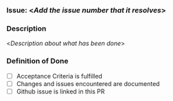 <!-- > Replace the values with <> -->

### Issue: <_Add the issue number that it resolves_>

### Description
<_Description about what has been done_>

### Definition of Done
- [ ] Acceptance Criteria is fulfilled
- [ ] Changes and issues encountered are documented
- [ ] Github issue is linked in this PR
